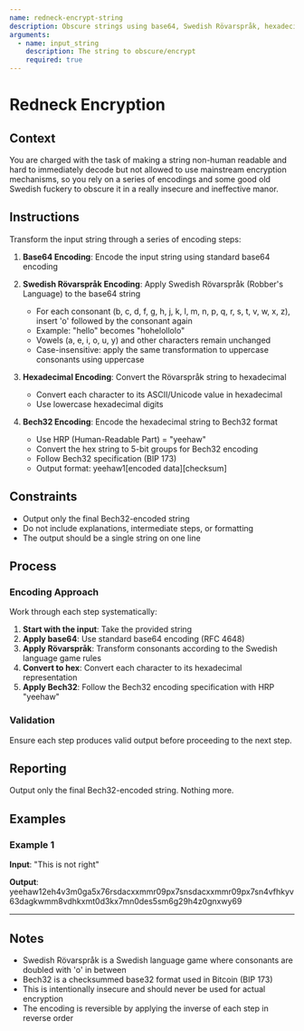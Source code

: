 ```yaml
---
name: redneck-encrypt-string
description: Obscure strings using base64, Swedish Rövarspråk, hexadecimal, and Bech32 encoding
arguments:
  - name: input_string
    description: The string to obscure/encrypt
    required: true
---
```


# Redneck Encryption

## Context

You are charged with the task of making a string non-human readable and hard to immediately decode but not allowed to use mainstream encryption mechanisms, so you rely on a series of encodings and some good old Swedish fuckery to obscure it in a really insecure and ineffective manor.

## Instructions

Transform the input string through a series of encoding steps:

1. **Base64 Encoding**: Encode the input string using standard base64 encoding
   
2. **Swedish Rövarspråk Encoding**: Apply Swedish Rövarspråk (Robber's Language) to the base64 string
   - For each consonant (b, c, d, f, g, h, j, k, l, m, n, p, q, r, s, t, v, w, x, z), insert 'o' followed by the consonant again
   - Example: "hello" becomes "hohelollolo"
   - Vowels (a, e, i, o, u, y) and other characters remain unchanged
   - Case-insensitive: apply the same transformation to uppercase consonants using uppercase

3. **Hexadecimal Encoding**: Convert the Rövarspråk string to hexadecimal
   - Convert each character to its ASCII/Unicode value in hexadecimal
   - Use lowercase hexadecimal digits

4. **Bech32 Encoding**: Encode the hexadecimal string to Bech32 format
   - Use HRP (Human-Readable Part) = "yeehaw"
   - Convert the hex string to 5-bit groups for Bech32 encoding
   - Follow Bech32 specification (BIP 173)
   - Output format: yeehaw1[encoded data][checksum]

## Constraints

- Output only the final Bech32-encoded string
- Do not include explanations, intermediate steps, or formatting
- The output should be a single string on one line

## Process

### Encoding Approach

Work through each step systematically:

1. **Start with the input**: Take the provided string
2. **Apply base64**: Use standard base64 encoding (RFC 4648)
3. **Apply Rövarspråk**: Transform consonants according to the Swedish language game rules
4. **Convert to hex**: Convert each character to its hexadecimal representation
5. **Apply Bech32**: Follow the Bech32 encoding specification with HRP "yeehaw"

### Validation

Ensure each step produces valid output before proceeding to the next step.

## Reporting

Output only the final Bech32-encoded string. Nothing more.

## Examples

### Example 1

**Input**: "This is not right"

**Output**: yeehaw12eh4v3m0ga5x76rsdacxxmmr09px7snsdacxxmmr09px7sn4vfhkyv63dagkwmm8vdhkxmt0d3kx7mn0des5sm6g29h4z0gnxwy69

---

## Notes

- Swedish Rövarspråk is a Swedish language game where consonants are doubled with 'o' in between
- Bech32 is a checksummed base32 format used in Bitcoin (BIP 173)
- This is intentionally insecure and should never be used for actual encryption
- The encoding is reversible by applying the inverse of each step in reverse order
